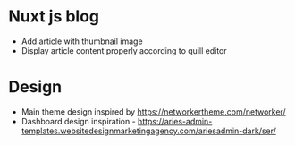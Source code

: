 # Nuxt js blog

 - Add article with thumbnail image
 - Display article content properly according to quill editor

# Design
 - Main theme design inspired by https://networkertheme.com/networker/
 - Dashboard design inspiration - https://aries-admin-templates.websitedesignmarketingagency.com/ariesadmin-dark/ser/